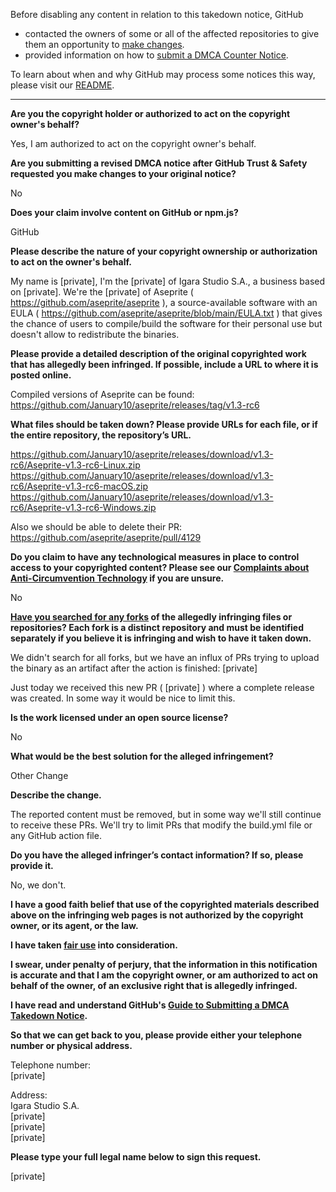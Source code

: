 Before disabling any content in relation to this takedown notice, GitHub
- contacted the owners of some or all of the affected repositories to give them an opportunity to [make changes](https://docs.github.com/en/github/site-policy/dmca-takedown-policy#a-how-does-this-actually-work).
- provided information on how to [submit a DMCA Counter Notice](https://docs.github.com/en/articles/guide-to-submitting-a-dmca-counter-notice).

To learn about when and why GitHub may process some notices this way, please visit our [README](https://github.com/github/dmca/blob/master/README.md#anatomy-of-a-takedown-notice).

---

**Are you the copyright holder or authorized to act on the copyright owner's behalf?**

Yes, I am authorized to act on the copyright owner's behalf.

**Are you submitting a revised DMCA notice after GitHub Trust & Safety requested you make changes to your original notice?**

No

**Does your claim involve content on GitHub or npm.js?**

GitHub

**Please describe the nature of your copyright ownership or authorization to act on the owner's behalf.**

My name is [private], I'm the [private] of Igara Studio S.A., a business based on [private]. We're the [private] of Aseprite ( https://github.com/aseprite/aseprite ), a source-available software with an EULA ( https://github.com/aseprite/aseprite/blob/main/EULA.txt ) that gives the chance of users to compile/build the software for their personal use but doesn't allow to redistribute the binaries.

**Please provide a detailed description of the original copyrighted work that has allegedly been infringed. If possible, include a URL to where it is posted online.**

Compiled versions of Aseprite can be found:  
https://github.com/January10/aseprite/releases/tag/v1.3-rc6

**What files should be taken down? Please provide URLs for each file, or if the entire repository, the repository’s URL.**

https://github.com/January10/aseprite/releases/download/v1.3-rc6/Aseprite-v1.3-rc6-Linux.zip  
https://github.com/January10/aseprite/releases/download/v1.3-rc6/Aseprite-v1.3-rc6-macOS.zip  
https://github.com/January10/aseprite/releases/download/v1.3-rc6/Aseprite-v1.3-rc6-Windows.zip

Also we should be able to delete their PR: https://github.com/aseprite/aseprite/pull/4129  

**Do you claim to have any technological measures in place to control access to your copyrighted content? Please see our <a href="https://docs.github.com/articles/guide-to-submitting-a-dmca-takedown-notice#complaints-about-anti-circumvention-technology">Complaints about Anti-Circumvention Technology</a> if you are unsure.**

No

**<a href="https://docs.github.com/articles/dmca-takedown-policy#b-what-about-forks-or-whats-a-fork">Have you searched for any forks</a> of the allegedly infringing files or repositories? Each fork is a distinct repository and must be identified separately if you believe it is infringing and wish to have it taken down.**

We didn't search for all forks, but we have an influx of PRs trying to upload the binary as an artifact after the action is finished:  [private]

Just today we received this new PR ( [private] ) where a complete release was created.
In some way it would be nice to limit this.

**Is the work licensed under an open source license?**

No

**What would be the best solution for the alleged infringement?**

Other Change

**Describe the change.**

The reported content must be removed, but in some way we'll still continue to receive these PRs. We'll try to limit PRs that modify the build.yml file or any GitHub action file.

**Do you have the alleged infringer’s contact information? If so, please provide it.**

No, we don't.

**I have a good faith belief that use of the copyrighted materials described above on the infringing web pages is not authorized by the copyright owner, or its agent, or the law.**

**I have taken <a href="https://www.lumendatabase.org/topics/22">fair use</a> into consideration.**

**I swear, under penalty of perjury, that the information in this notification is accurate and that I am the copyright owner, or am authorized to act on behalf of the owner, of an exclusive right that is allegedly infringed.**

**I have read and understand GitHub's <a href="https://docs.github.com/articles/guide-to-submitting-a-dmca-takedown-notice/">Guide to Submitting a DMCA Takedown Notice</a>.**

**So that we can get back to you, please provide either your telephone number or physical address.**

Telephone number:  
[private]

Address:  
Igara Studio S.A.  
[private]  
[private]  
[private]  

**Please type your full legal name below to sign this request.**

[private]  
